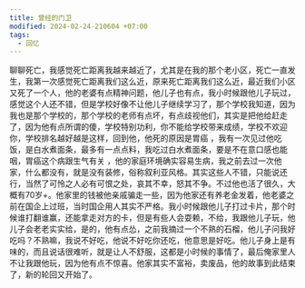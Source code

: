 ```yaml
---
title: 曾经的门卫
modified: 2024-02-24-210604 +07:00
tags:
  - 回忆
---
```


聊聊死亡，我感觉死亡距离我越来越近了，尤其是在我的那个老小区，死亡一直发生，我第一次感觉死亡距离我们这么近，原来死亡距离我们这么近，最近我们小区又死了一个人，他的老婆有点精神问题，他儿子也有点，我小时候跟他儿子玩过，感觉这个人还不错，但是学校好像不让他儿子继续学习了，那个学校我知道，因为我也是那个学校的，那个学校的老师有点坏，有点歧视他们，其实是把他给赶走了，因为他有点所谓的傻，学校特别功利，你不能给学校带来成绩，学校不欢迎你，学校排名越好越是这样，回到他，他死的原因是胃癌 ，我有一次见过他吃饭，是白水煮面条，最多有一点点料，我吃过白水煮面条，要是不在意口感也能咽，胃癌这个病跟生气有关 ，他的家庭环境确实容易生病，我之前去过一次他家，什么都没有，就是没有装修，俗称叙利亚风格。其实这些人不错，只能说还行，当然了可怜之人必有可恨之处，哀其不幸，怒其不争。不过他也活了很久，大概有70岁+。他家里的钱被他亲戚骗走一些，因为他家还有养老金发着，他老婆之前在国企上过班，当时国企用人其实不严格。我小时候跟他儿子打过卡片，那个时候谁打翻谁赢，还能拿走对方的卡，但是有些人会耍赖，不给，我跟他儿子玩，他儿子会老老实实给，是的，他有点怂，之前我摘过一个不熟的石榴，他儿子问我好吃吗？不熟嘛，我说不好吃，他说不好吃你还吃，他意思是好吃。他儿子身上是有味的，而且说话很难听，就是让人不舒服，这都是小时候的事情了，最后俺家里人不让我跟他玩，因为他有点不惊喜。他家其实不富裕，卖废品，他的故事到此结束了，新的轮回又开始了。